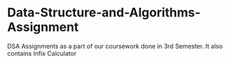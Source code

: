 # Data-Structure-and-Algorithms-Assignment
DSA Assignments as a part of our coursework done in 3rd Semester.
It also contains Infix Calculator 
